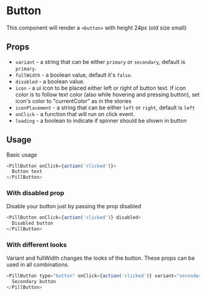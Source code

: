# Button

This component will render a `<button>` with height 24px (old size small)

## Props

- `variant` - a string that can be either `primary` or `secondary`, default is `primary`.
- `fullWidth` - a boolean value, default it's `false`.
- `disabled` - a boolean value.
- `icon` - a ui icon to be placed either left or right of button text. If icon color is to follow text color (also while hovering and pressing button), set icon's color to "currentColor" as in the stories
- `iconPlacement` - a string that can be either `left` or `right`, default is `left`
- `onClick` - a function that will run on click event.
- `loading` - a boolean to indicate if spinner should be shown in button

## Usage

Basic usage

```javascript
<PillButton onClick={action('clicked')}>
  Button text
</PillButton>
```

### With disabled prop

Disable your button just by passing the prop disabled

```javascript
<PillButton onClick={action('clicked')} disabled>
  Disabled button
</PillButton>
```

### With different looks

Variant and fullWidth changes the looks of the button. These props can be used in all combinations.

```javascript
<PillButton type="button" onClick={action('clicked')} variant="secondary">
  Secondary button
</PillButton>
```
